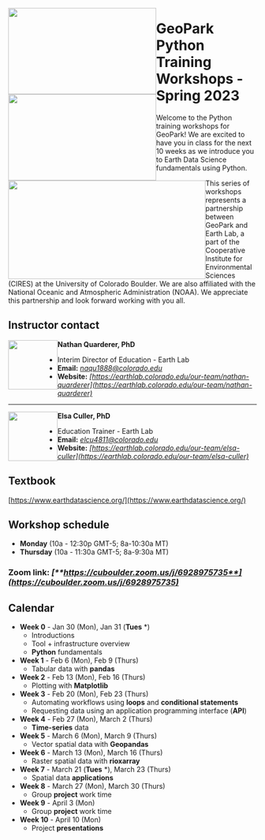 <img style="float: left;" src="https://www.geo-park.com/wp-content/uploads/2022/01/geopark-logo.svg" width="300" height="175"> <img style="float: left;" src="https://drive.google.com/uc?export=view&id=13_P0Dq9rb1aXFFVfspMRn5hlP7t8RuwC" width="300" height="175"> <img style="float: left;" src="https://cires.colorado.edu/sites/all/themes/CIRES_Bootstrap/icons/cires/cires-triplet-new-new_1.png" width="400" height="200">


# **GeoPark Python Training Workshops - Spring 2023**

Welcome to the Python training workshops for GeoPark! We are excited to have you in class for the next 10 weeks as we introduce you to Earth Data Science fundamentals using Python.

This series of workshops represents a partnership between GeoPark and Earth Lab, a part of the Cooperative Institute for Environmental Sciences (CIRES) at the University of Colorado Boulder. We are also affiliated with the National Oceanic and Atmospheric Administration (NOAA). We appreciate this partnership and look forward working with you all.



## **Instructor contact**

<img style="float: left;" src="https://earthlab.colorado.edu/sites/default/files/styles/square_med/public/media/image/profile.png?itok=81I5qGge" width="100" height="100">

**Nathan Quarderer, PhD** 


* Interim Director of Education - Earth Lab
* **Email:** _[naqu1888@colorado.edu](naqu1888@colorado.edu)_
* **Website:** _[https://earthlab.colorado.edu/our-team/nathan-quarderer](https://earthlab.colorado.edu/our-team/nathan-quarderer)_

----------------------------------------------------------------

<img style="float: left;" src="https://earthlab.colorado.edu/sites/default/files/styles/square_med/public/media/image/Elsa%20Culler%20-%20reduced.jpg?itok=RWCtw7K7" width="100" height="100">

**Elsa Culler, PhD**

* Education Trainer - Earth Lab
* **Email:** _[elcu4811@colorado.edu](elcu4811@colorado.edu)_
* **Website:** _[https://earthlab.colorado.edu/our-team/elsa-culler](https://earthlab.colorado.edu/our-team/elsa-culler)_

## **Textbook**
[https://www.earthdatascience.org/](https://www.earthdatascience.org/)

## **Workshop schedule**
* **Monday** (10a - 12:30p GMT-5; 8a-10:30a MT)
* **Thursday** (10a - 11:30a GMT-5; 8a-9:30a MT)

### **Zoom link:** _[**https://cuboulder.zoom.us/j/6928975735**](https://cuboulder.zoom.us/j/6928975735)_

## **Calendar**
* **Week 0** - Jan 30 (Mon), Jan 31 (**Tues** *)
  * Introductions
  * Tool + infrastructure overview
  * **Python** fundamentals
* **Week 1** - Feb 6 (Mon), Feb 9 (Thurs)
  * Tabular data with **pandas**
* **Week 2** - Feb 13 (Mon), Feb 16 (Thurs)
  * Plotting with **Matplotlib**
* **Week 3** - Feb 20 (Mon), Feb 23 (Thurs)
  * Automating workflows using **loops** and **conditional statements**
  * Requesting data using an application programming interface (**API**)
* **Week 4** - Feb 27 (Mon), March 2 (Thurs)
  * **Time-series** data
* **Week 5** - March 6 (Mon), March 9 (Thurs)
  * Vector spatial data with **Geopandas**
* **Week 6** - March 13 (Mon), March 16 (Thurs)
  * Raster spatial data with **rioxarray**
* **Week 7** - March 21 (**Tues** *), March 23 (Thurs)
  * Spatial data **applications**
* **Week 8** - March 27 (Mon), March 30 (Thurs)
  * Group **project** work time
* **Week 9** - April 3 (Mon) 
  * Group **project** work time
* **Week 10** - April 10 (Mon)
  * Project **presentations**
